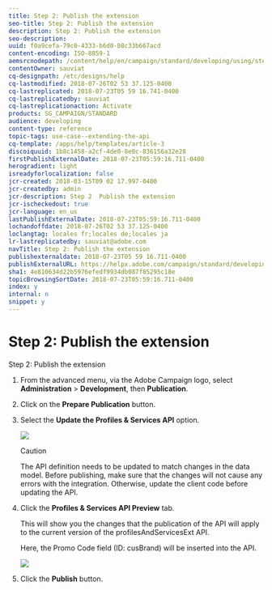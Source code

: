 ```yaml
---
title: Step 2: Publish the extension
seo-title: Step 2: Publish the extension
description: Step 2: Publish the extension
seo-description: 
uuid: f0a9cefa-79c0-4333-b6d0-08c33b667acd
content-encoding: ISO-8859-1
aemsrcnodepath: /content/help/en/campaign/standard/developing/using/step-2--publish-the-extension
contentOwner: sauviat
cq-designpath: /etc/designs/help
cq-lastmodified: 2018-07-26T02 53 37.125-0400
cq-lastreplicated: 2018-07-23T05 59 16.741-0400
cq-lastreplicatedby: sauviat
cq-lastreplicationaction: Activate
products: SG_CAMPAIGN/STANDARD
audience: developing
content-type: reference
topic-tags: use-case--extending-the-api
cq-template: /apps/help/templates/article-3
discoiquuid: 1b8c1458-a2cf-4de0-8e0c-836156a32e28
firstPublishExternalDate: 2018-07-23T05:59:16.711-0400
herogradient: light
isreadyforlocalization: false
jcr-created: 2018-03-15T09 02 17.997-0400
jcr-createdby: admin
jcr-description: Step 2  Publish the extension
jcr-ischeckedout: true
jcr-language: en_us
lastPublishExternalDate: 2018-07-23T05:59:16.711-0400
lochandoffdate: 2018-07-26T02 53 37.125-0400
loclangtag: locales fr;locales de;locales ja
lr-lastreplicatedby: sauviat@adobe.com
navTitle: Step 2: Publish the extension
publishexternaldate: 2018-07-23T05 59 16.711-0400
publishExternalURL: https://helpx.adobe.com/campaign/standard/developing/using/step-2--publish-the-extension.html
sha1: 4e810634d22b5976efedf9934db087f85295c18e
topicBrowsingSortDate: 2018-07-23T05:59:16.711-0400
index: y
internal: n
snippet: y
---
```


# Step 2: Publish the extension

Step 2: Publish the extension

1. From the advanced menu, via the Adobe Campaign logo, select **Administration** > **Development**, then **Publication**.
1. Click on the **Prepare Publication** button.
1. Select the **Update the Profiles & Services API** option.

   ![](assets/extendPandSAPI.png)

   >[!CAUTION]
   >
   >The API definition needs to be updated to match changes in the data model. Before publishing, make sure that the changes will not cause any errors with the integration. Otherwise, update the client code before updating the API.

1. Click the **Profiles & Services API Preview** tab.

   This will show you the changes that the publication of the API will apply to the current version of the profilesAndServicesExt API.

   Here, the Promo Code field (ID: cusBrand) will be inserted into the API.

   ![](assets/extendPandSAPI_diff.png)

1. Click the **Publish** button.

